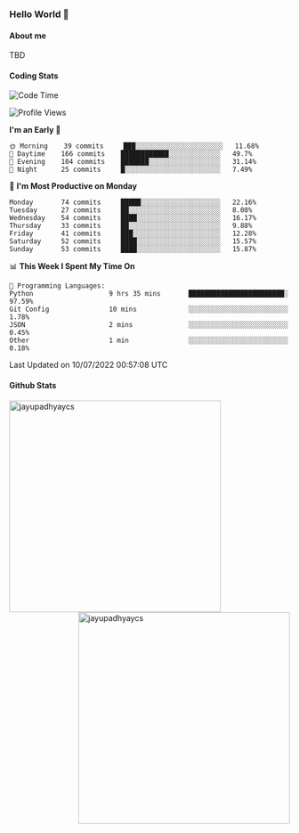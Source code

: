 ### Hello World 👋
#### About me
TBD
#### Coding Stats
<!--START_SECTION:waka-->
![Code Time](http://img.shields.io/badge/Code%20Time-0%20secs-blue)

![Profile Views](http://img.shields.io/badge/Profile%20Views-0-blue)

**I'm an Early 🐤** 

```text
🌞 Morning    39 commits     ███░░░░░░░░░░░░░░░░░░░░░░   11.68% 
🌆 Daytime    166 commits    ████████████░░░░░░░░░░░░░   49.7% 
🌃 Evening    104 commits    ███████░░░░░░░░░░░░░░░░░░   31.14% 
🌙 Night      25 commits     █░░░░░░░░░░░░░░░░░░░░░░░░   7.49%

```
📅 **I'm Most Productive on Monday** 

```text
Monday       74 commits     █████░░░░░░░░░░░░░░░░░░░░   22.16% 
Tuesday      27 commits     ██░░░░░░░░░░░░░░░░░░░░░░░   8.08% 
Wednesday    54 commits     ████░░░░░░░░░░░░░░░░░░░░░   16.17% 
Thursday     33 commits     ██░░░░░░░░░░░░░░░░░░░░░░░   9.88% 
Friday       41 commits     ███░░░░░░░░░░░░░░░░░░░░░░   12.28% 
Saturday     52 commits     ████░░░░░░░░░░░░░░░░░░░░░   15.57% 
Sunday       53 commits     ████░░░░░░░░░░░░░░░░░░░░░   15.87%

```


📊 **This Week I Spent My Time On** 

```text
💬 Programming Languages: 
Python                   9 hrs 35 mins       ████████████████████████░   97.59% 
Git Config               10 mins             ░░░░░░░░░░░░░░░░░░░░░░░░░   1.78% 
JSON                     2 mins              ░░░░░░░░░░░░░░░░░░░░░░░░░   0.45% 
Other                    1 min               ░░░░░░░░░░░░░░░░░░░░░░░░░   0.18%

```


 Last Updated on 10/07/2022 00:57:08 UTC
<!--END_SECTION:waka-->
#### Github Stats

<p  ><img align="left" src="https://github-readme-stats.vercel.app/api/top-langs?username=jayupadhyaycs&theme=tokyonight&show_icons=true&locale=en&layout=compact" alt="jayupadhyaycs" width="380px"  /> 
<img align="right" src="https://github-readme-streak-stats.herokuapp.com/?user=jayupadhyaycs&theme=tokyonight&" alt="jayupadhyaycs" width="380px"/>
</p>




<!--
**JayUpadhyayCS/JayUpadhyayCS** is a ✨ _special_ ✨ repository because its `README.md` (this file) appears on your GitHub profile.

Here are some ideas to get you started:

- 🔭 I’m currently working on ...
- 🌱 I’m currently learning ...
- 👯 I’m looking to collaborate on ...
- 🤔 I’m looking for help with ...
- 💬 Ask me about ...
- 📫 How to reach me: ...
- 😄 Pronouns: ...
- ⚡ Fun fact: ...
-->
